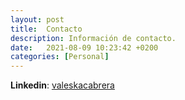 ```yaml
---
layout: post
title:  Contacto
description: Información de contacto.
date:   2021-08-09 10:23:42 +0200
categories: [Personal]
---
```


**Linkedin**: <a href="https://www.linkedin.com/in/valeskacabrera/" target="_blank">valeskacabrera</a>
